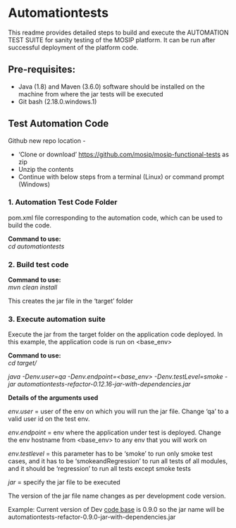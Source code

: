 # Automationtests
This readme provides detailed steps to build and execute the AUTOMATION TEST SUITE for sanity testing of the MOSIP platform. It can be run after successful deployment of the platform code.

## Pre-requisites:
-	Java (1.8) and Maven (3.6.0) software should be installed on the machine from where the jar tests will be executed
- Git bash (2.18.0.windows.1)

## Test Automation Code
Github new repo location - 
-	‘Clone or download’ https://github.com/mosip/mosip-functional-tests as zip 
-	Unzip the contents
- Continue with below steps from a terminal (Linux) or command prompt (Windows)

### 1. Automation Test Code Folder  
pom.xml file corresponding to the automation code, which can be used to build the code.

**Command to use:** 
<br>_cd automationtests_<br>

### 2. Build test code
**Command to use:**
<br>_mvn clean install_<br>

This creates the jar file in the ‘target’ folder

### 3. Execute automation suite
Execute the jar from the target folder on the application code deployed. In this example, the application code is run on <base_env>

**Command to use:**
<br>_cd target/_<br>

_java -Denv.user=qa -Denv.endpoint=<base_env> -Denv.testLevel=smoke -jar automationtests-refactor-0.12.16-jar-with-dependencies.jar_

**Details of the arguments used**

_env.user_ = user of the env on which you will run the jar file. Change ‘qa’ to a valid user id on the test env.

_env.endpoint_ = env where the application under test is deployed. Change the env hostname from <base_env> to any env that you will work on

_env.testlevel_ = this parameter has to be ‘smoke’ to run only smoke test cases, and it has to be ‘smokeandRegression’ to run all tests of all modules, and it should be ‘regression’ to run all tests except smoke tests

_jar_ = specify the jar file to be executed

The version of the jar file name changes as per development code version. 

Example: Current version of Dev [code base](https://github.com/mosip/mosip-platform) is 0.9.0 so the jar name will be automationtests-refactor-0.9.0-jar-with-dependencies.jar

